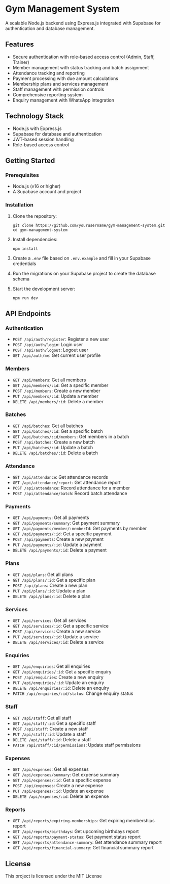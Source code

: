 # Gym Management System

A scalable Node.js backend using Express.js integrated with Supabase for authentication and database management.

## Features

- Secure authentication with role-based access control (Admin, Staff, Trainer)
- Member management with status tracking and batch assignment
- Attendance tracking and reporting
- Payment processing with due amount calculations
- Membership plans and services management
- Staff management with permission controls
- Comprehensive reporting system
- Enquiry management with WhatsApp integration

## Technology Stack

- Node.js with Express.js
- Supabase for database and authentication
- JWT-based session handling
- Role-based access control

## Getting Started

### Prerequisites

- Node.js (v16 or higher)
- A Supabase account and project

### Installation

1. Clone the repository:
   ```
   git clone https://github.com/yourusername/gym-management-system.git
   cd gym-management-system
   ```

2. Install dependencies:
   ```
   npm install
   ```

3. Create a `.env` file based on `.env.example` and fill in your Supabase credentials

4. Run the migrations on your Supabase project to create the database schema

5. Start the development server:
   ```
   npm run dev
   ```

## API Endpoints

### Authentication
- `POST /api/auth/register`: Register a new user
- `POST /api/auth/login`: Login user
- `POST /api/auth/logout`: Logout user
- `GET /api/auth/me`: Get current user profile

### Members
- `GET /api/members`: Get all members
- `GET /api/members/:id`: Get a specific member
- `POST /api/members`: Create a new member
- `PUT /api/members/:id`: Update a member
- `DELETE /api/members/:id`: Delete a member

### Batches
- `GET /api/batches`: Get all batches
- `GET /api/batches/:id`: Get a specific batch
- `GET /api/batches/:id/members`: Get members in a batch
- `POST /api/batches`: Create a new batch
- `PUT /api/batches/:id`: Update a batch
- `DELETE /api/batches/:id`: Delete a batch

### Attendance
- `GET /api/attendance`: Get attendance records
- `GET /api/attendance/report`: Get attendance report
- `POST /api/attendance`: Record attendance for a member
- `POST /api/attendance/batch`: Record batch attendance

### Payments
- `GET /api/payments`: Get all payments
- `GET /api/payments/summary`: Get payment summary
- `GET /api/payments/member/:memberId`: Get payments by member
- `GET /api/payments/:id`: Get a specific payment
- `POST /api/payments`: Create a new payment
- `PUT /api/payments/:id`: Update a payment
- `DELETE /api/payments/:id`: Delete a payment

### Plans
- `GET /api/plans`: Get all plans
- `GET /api/plans/:id`: Get a specific plan
- `POST /api/plans`: Create a new plan
- `PUT /api/plans/:id`: Update a plan
- `DELETE /api/plans/:id`: Delete a plan

### Services
- `GET /api/services`: Get all services
- `GET /api/services/:id`: Get a specific service
- `POST /api/services`: Create a new service
- `PUT /api/services/:id`: Update a service
- `DELETE /api/services/:id`: Delete a service

### Enquiries
- `GET /api/enquiries`: Get all enquiries
- `GET /api/enquiries/:id`: Get a specific enquiry
- `POST /api/enquiries`: Create a new enquiry
- `PUT /api/enquiries/:id`: Update an enquiry
- `DELETE /api/enquiries/:id`: Delete an enquiry
- `PATCH /api/enquiries/:id/status`: Change enquiry status

### Staff
- `GET /api/staff`: Get all staff
- `GET /api/staff/:id`: Get a specific staff
- `POST /api/staff`: Create a new staff
- `PUT /api/staff/:id`: Update a staff
- `DELETE /api/staff/:id`: Delete a staff
- `PATCH /api/staff/:id/permissions`: Update staff permissions

### Expenses
- `GET /api/expenses`: Get all expenses
- `GET /api/expenses/summary`: Get expense summary
- `GET /api/expenses/:id`: Get a specific expense
- `POST /api/expenses`: Create a new expense
- `PUT /api/expenses/:id`: Update an expense
- `DELETE /api/expenses/:id`: Delete an expense

### Reports
- `GET /api/reports/expiring-memberships`: Get expiring memberships report
- `GET /api/reports/birthdays`: Get upcoming birthdays report
- `GET /api/reports/payment-status`: Get payment status report
- `GET /api/reports/attendance-summary`: Get attendance summary report
- `GET /api/reports/financial-summary`: Get financial summary report

## License

This project is licensed under the MIT License
